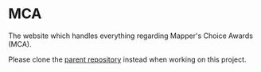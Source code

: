 # MCA
The website which handles everything regarding Mapper's Choice Awards (MCA).

Please clone the [parent repository](https://github.com/Corsace/Corsace) instead when working on this project.
